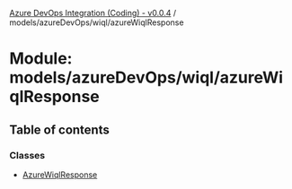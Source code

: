 [Azure DevOps Integration (Coding) - v0.0.4](../README.md) / models/azureDevOps/wiql/azureWiqlResponse

# Module: models/azureDevOps/wiql/azureWiqlResponse

## Table of contents

### Classes

- [AzureWiqlResponse](../classes/models_azureDevOps_wiql_azureWiqlResponse.AzureWiqlResponse.md)
